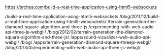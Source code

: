 https://srchea.com/build-a-real-time-application-using-html5-websockets

/build-a-real-time-application-using-html5-websockets
/blog/2011/12/build-a-real-time-application-using-html5-websockets/
/terrain-generation-the-diamond-square-algorithm-and-three-js
/experimenting-with-web-audio-api-three-js-webgl
/
/blog/2012/02/terrain-generation-the-diamond-square-algorithm-and-three-js/
/apps/sound-visualizer-web-audio-api-webgl/
/blog/
/apps/terrain-generation-diamond-square-threejs-webgl/
/blog/2013/05/experimenting-with-web-audio-api-three-js-webgl/
